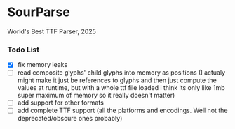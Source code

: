 
# SourParse

World's Best TTF Parser, 2025

### Todo List

- [x] fix memory leaks
- [ ] read composite glyphs' child glyphs into memory as positions (I actualy might make it just be references to glyphs and then just compute the values at runtime, but with a whole ttf file loaded i think its only like 1mb super maximum of memory so it really doesn't matter)
- [ ] add support for other formats
- [ ] add complete TTF support (all the platforms and encodings. Well not the deprecated/obscure ones probably)